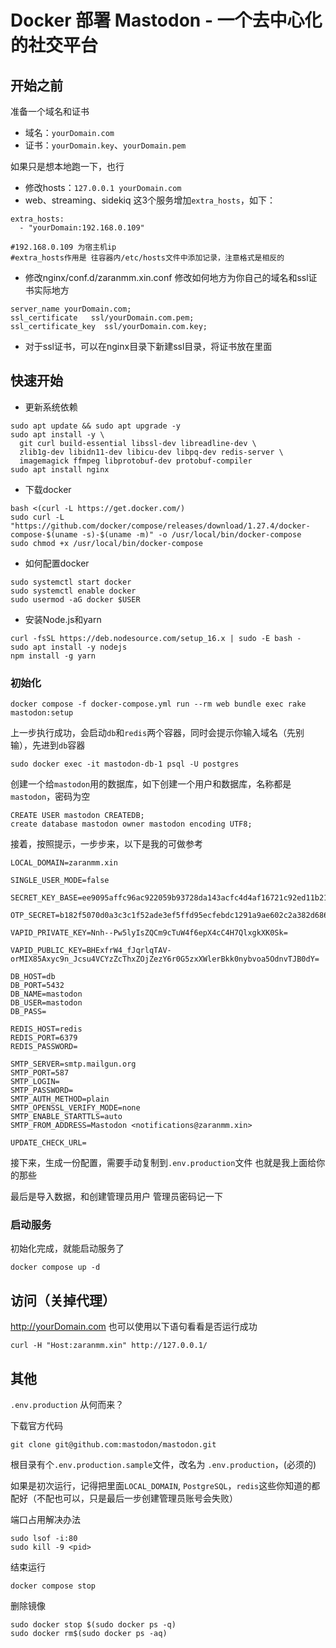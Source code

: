 


# Docker 部署 Mastodon - 一个去中心化的社交平台

## 开始之前

准备一个域名和证书

- 域名：`yourDomain.com`
- 证书：`yourDomain.key`、`yourDomain.pem`

如果只是想本地跑一下，也行

- 修改hosts：`127.0.0.1 yourDomain.com`
- web、streaming、sidekiq 这3个服务增加`extra_hosts`，如下：

```
extra_hosts: 
  - "yourDomain:192.168.0.109"

#192.168.0.109 为宿主机ip
#extra_hosts作用是 往容器内/etc/hosts文件中添加记录，注意格式是相反的
```
- 修改nginx/conf.d/zaranmm.xin.conf
   修改如何地方为你自己的域名和ssl证书实际地方
```
server_name yourDomain.com;
ssl_certificate   ssl/yourDomain.com.pem;
ssl_certificate_key  ssl/yourDomain.com.key;
```
- 对于ssl证书，可以在nginx目录下新建ssl目录，将证书放在里面
## 快速开始

- 更新系统依赖
```
sudo apt update && sudo apt upgrade -y
sudo apt install -y \
  git curl build-essential libssl-dev libreadline-dev \
  zlib1g-dev libidn11-dev libicu-dev libpq-dev redis-server \
  imagemagick ffmpeg libprotobuf-dev protobuf-compiler
sudo apt install nginx
```

- 下载docker
```
bash <(curl -L https://get.docker.com/)
sudo curl -L "https://github.com/docker/compose/releases/download/1.27.4/docker-compose-$(uname -s)-$(uname -m)" -o /usr/local/bin/docker-compose
sudo chmod +x /usr/local/bin/docker-compose
```

- 如何配置docker
```
sudo systemctl start docker
sudo systemctl enable docker
sudo usermod -aG docker $USER 
```

- 安装Node.js和yarn
```
curl -fsSL https://deb.nodesource.com/setup_16.x | sudo -E bash -
sudo apt install -y nodejs
npm install -g yarn
```

### 初始化
```
docker compose -f docker-compose.yml run --rm web bundle exec rake mastodon:setup
```

上一步执行成功，会启动`db`和`redis`两个容器，同时会提示你输入域名（先别输），先进到`db`容器
```
sudo docker exec -it mastodon-db-1 psql -U postgres
```
创建一个给`mastodon`用的数据库，如下创建一个用户和数据库，名称都是`mastodon`，密码为空
```
CREATE USER mastodon CREATEDB;
create database mastodon owner mastodon encoding UTF8;
```

接着，按照提示，一步步来，以下是我的可做参考

```
LOCAL_DOMAIN=zaranmm.xin
```
```
SINGLE_USER_MODE=false
```
```
SECRET_KEY_BASE=ee9095affc96ac922059b93728da143acfc4d4af16721c92ed11b2166583e31454f3e19b5ae8f66f3183127f0ed8ee07aaa08006d5e00c5515fe86d8aa8e032
```
```
OTP_SECRET=b182f5070d0a3c3c1f52ade3ef5ffd95ecfebdc1291a9ae602c2a382d686bde1eea3cdea2a9710e96e1dea3875f6307adc20ad4c735459ce4ca2a0cc3ea27bb3
```
```
VAPID_PRIVATE_KEY=Nnh--Pw5lyIsZQCm9cTuW4f6epX4cC4H7QlxgkXK0Sk=
```
```
VAPID_PUBLIC_KEY=BHExfrW4_fJqrlqTAV-orMIX85Axyc9n_Jcsu4VCYzZcThxZOjZezY6r0G5zxXWlerBkk0nybvoa5OdnvTJB0dY=
```
```
DB_HOST=db
DB_PORT=5432
DB_NAME=mastodon
DB_USER=mastodon
DB_PASS=
```
```
REDIS_HOST=redis
REDIS_PORT=6379
REDIS_PASSWORD=
```
```
SMTP_SERVER=smtp.mailgun.org
SMTP_PORT=587
SMTP_LOGIN=
SMTP_PASSWORD=
SMTP_AUTH_METHOD=plain
SMTP_OPENSSL_VERIFY_MODE=none
SMTP_ENABLE_STARTTLS=auto
SMTP_FROM_ADDRESS=Mastodon <notifications@zaranmm.xin>
```
```
UPDATE_CHECK_URL=
```
接下来，生成一份配置，需要手动复制到`.env.production`文件
也就是我上面给你的那些

最后是导入数据，和创建管理员用户
管理员密码记一下


### 启动服务
初始化完成，就能启动服务了
```
docker compose up -d
```

## 访问（关掉代理）
http://yourDomain.com
也可以使用以下语句看看是否运行成功
```
curl -H "Host:zaranmm.xin" http://127.0.0.1/
```


## 其他
`.env.production` 从何而来？

下载官方代码
```
git clone git@github.com:mastodon/mastodon.git
```
根目录有个`.env.production.sample`文件，改名为 `.env.production`，(必须的)

如果是初次运行，记得把里面`LOCAL_DOMAIN`, `PostgreSQL`，`redis`这些你知道的都配好（不配也可以，只是最后一步创建管理员账号会失败）

端口占用解决办法
```
sudo lsof -i:80
sudo kill -9 <pid>
```

结束运行
```
docker compose stop
```

删除镜像
```
sudo docker stop $(sudo docker ps -q)
sudo docker rm$(sudo docker ps -aq)
```
